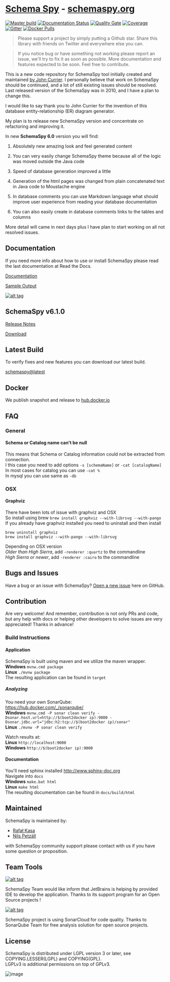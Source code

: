 # [Schema Spy](http://schemaspy.org/) -  [schemaspy.org](http://schemaspy.org/)

[![Master build](https://github.com/npetzall/schemaspy/actions/workflows/master.yml/badge.svg)](https://github.com/npetzall/schemaspy/actions/workflows/master.yml)
[![Documentation Status](https://readthedocs.org/projects/schemaspy/badge/?version=latest)](http://schemaspy.readthedocs.io/en/latest/?badge=latest)
[![Quality Gate](https://sonarcloud.io/api/project_badges/measure?project=org.schemaspy%3Aschemaspy&metric=alert_status)](https://sonarcloud.io/dashboard?id=org.schemaspy%3Aschemaspy)
[![Coverage](https://sonarcloud.io/api/project_badges/measure?project=org.schemaspy%3Aschemaspy&metric=coverage)](https://sonarcloud.io/dashboard?id=org.schemaspy%3Aschemaspy)
[![Gitter](https://badges.gitter.im/schemaspy/schemaspy.svg)](https://gitter.im/schemaspy/schemaspy?utm_source=badge&utm_medium=badge&utm_campaign=pr-badge)
[![Docker Pulls](https://img.shields.io/docker/pulls/schemaspy/schemaspy.svg)](https://hub.docker.com/r/schemaspy/schemaspy/)

> Please support a project by simply putting a Github star. 
Share this library with friends on Twitter and everywhere else you can.

> If you notice bug or have something not working please report an issue, we'll try to fix it as soon as possible.
More documentation and features expected to be soon. Feel free to contribute.

This is a new code repository for SchemaSpy tool initially created and maintained [by John Currier](http://schemaspy.sourceforge.net/).
I personally believe that work on SchemaSpy should be continued, and a lot of still existing issues should be resolved.
Last released version of the SchemaSpy was in 2010, and I have a plan to change this.

I would like to say thank you to John Currier for the invention of this database entity-relationship (ER) diagram generator.

My plan is to release new SchemaSpy version and concentrate on refactoring and improving it.

In new **SchemaSpy 6.0** version you will find:

1. Absolutely new amazing look and feel generated content

2. You can very easily change SchemaSpy theme because all of the logic was moved outside the Java code

3. Speed of database generation improved a little

4. Generation of the html pages was changed from plain concatenated text in Java code to Moustache engine

5. In database comments you can use Markdown language what should improve user experience from reading your database documentation

6. You can also easily create in database comments links to the tables and columns

More detail will came in next days plus I have plan to start working on all not resolved issues.

## Documentation

If you need more info about how to use or install SchemaSpy please read the last documentation at Read the Docs.

[Documentation](https://schemaspy.readthedocs.io/en/latest/)

[Sample Output](http://schemaspy.org/sample/index.html)

[![alt tag](http://schemaspy.org/img/example_page.png)](http://schemaspy.org/sample/index.html)

## SchemaSpy v6.1.0
[Release Notes](https://github.com/schemaspy/schemaspy/releases/tag/v6.1.0)

[Download](https://github.com/schemaspy/schemaspy/releases/download/v6.1.0/schemaspy-6.1.0.jar)

## Latest Build

To verify fixes and new features you can download our latest build.

[schemaspy@latest](https://github.com/schemaspy/schemaspy/raw/gh-pages/schemaspy-6.1.1-SNAPSHOT.jar)

## Docker  

We publish snapshot and release to [hub.docker.io](https://hub.docker.com/r/schemaspy/schemaspy/)

## FAQ

### General

#### Schema or Catalog name can't be null
This means that Schema or Catalog information could not be extracted from connection.  
I this case you need to add options `-s [schemaName]` or `-cat [catalogName]`   
In most cases for catalog you can use `-cat %`  
In mysql you can use same as `-db`  

### OSX

#### Graphviz
There have been lots of issue with graphviz and OSX  
So install using brew `brew install graphviz --with-librsvg --with-pango`  
If you already have graphviz installed you need to uninstall and then install  
```
brew uninstall graphviz
brew install graphviz --with-pango --with-librsvg
```
Depending on OSX version  
*Older than High Sierra*, add `-renderer :quartz` to the commandline  
*High Sierra or newer*, add `-renderer :cairo` to the commandline  

## Bugs and Issues

Have a bug or an issue with SchemaSpy? [Open a new issue](https://github.com/schemaspy/schemaspy/issues) here on GitHub.

## Contribution
Are very welcome! And remember, contribution is not only PRs and code, but any help with docs or helping other developers to solve issues are very appreciated! Thanks in advance!

### Build Instructions
#### Application
SchemaSpy is built using maven and we utilize the maven wrapper.  
__Windows__ `mvnw.cmd package`    
__Linux__ `./mvnw package`  
The resulting application can be found in `target`  

##### Analyzing
You need your own SonarQube:  
https://hub.docker.com/_/sonarqube/  
__Windows__ `mvnw.cmd -P sonar clean verify -Dsonar.host.url=http://$(boot2docker ip):9000 -Dsonar.jdbc.url="jdbc:h2:tcp://$(boot2docker ip)/sonar"`  
__Linux__ `./mvnw -P sonar clean verify`  

Watch results at:  
__Linux__ `http://localhost:9000`  
__Windows__ `http://$(boot2docker ip):9000`  

#### Documentation
You'll need sphinx installed http://www.sphinx-doc.org    
Navigate into `docs`  
__Windows__ `make.bat html`  
__Linux__ `make html`  
The resulting documentation can be found in `docs/build/html`

## Maintained

SchemaSpy is maintained by:
* [Rafał Kasa](https://github.com/rafalkasa) 
* [Nils Petzäll](https://github.com/npetzall)

with SchemaSpy community support please contact with us if you have some question or proposition.


## Team Tools

[![alt tag](http://pylonsproject.org/img/logo-jetbrains.png)](https://www.jetbrains.com/) 

SchemaSpy Team would like inform that JetBrains is helping by provided IDE to develop the application. Thanks to its support program for an Open Source projects !

[![alt tag](https://sonarcloud.io/images/project_badges/sonarcloud-white.svg)](https://sonarcloud.io/dashboard?id=org.schemaspy%3Aschemaspy)

SchemaSpy project is using SonarCloud for code quality. 
Thanks to SonarQube Team for free analysis solution for open source projects.

## License
SchemaSpy is distributed under LGPL version 3 or later, see COPYING.LESSER(LGPL) and COPYING(GPL).   
LGPLv3 is additional permissions on top of GPLv3.

![image](https://user-images.githubusercontent.com/19885116/48661948-6cf97e80-ea7a-11e8-97e7-b45332a13e49.png)

